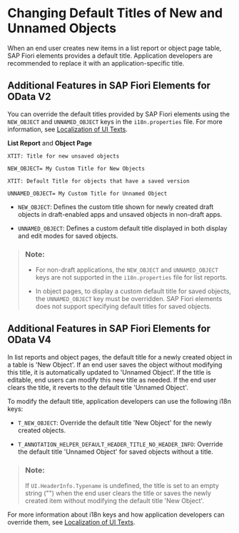 <!-- loio63946c02df1d45efbbad5b1658fef3a5 -->

# Changing Default Titles of New and Unnamed Objects

When an end user creates new items in a list report or object page table, SAP Fiori elements provides a default title. Application developers are recommended to replace it with an application-specific title.



<a name="loio63946c02df1d45efbbad5b1658fef3a5__section_msb_g2s_qrb"/>

## Additional Features in SAP Fiori Elements for OData V2

You can override the default titles provided by SAP Fiori elements using the `NEW_OBJECT` and `UNNAMED_OBJECT` keys in the `i18n.properties` file. For more information, see [Localization of UI Texts](localization-of-ui-texts-b8cb649.md).

**List Report** and **Object Page**

`XTIT: Title for new unsaved objects`

`NEW_OBJECT= My Custom Title for New Objects`

`XTIT: Default Title for objects that have a saved version`

`UNNAMED_OBJECT= My Custom Title for Unnamed Object`

-   `NEW_OBJECT`: Defines the custom title shown for newly created draft objects in draft-enabled apps and unsaved objects in non-draft apps.

-   `UNNAMED_OBJECT`: Defines a custom default title displayed in both display and edit modes for saved objects.


> ### Note:  
> -   For non-draft applications, the `NEW_OBJECT` and `UNNAMED_OBJECT` keys are not supported in the `i18n.properties` file for list reports.
> 
> -   In object pages, to display a custom default title for saved objects, the `UNNAMED_OBJECT` key must be overridden. SAP Fiori elements does not support specifying default titles for saved objects.



<a name="loio63946c02df1d45efbbad5b1658fef3a5__section_mb5_k2s_qrb"/>

## Additional Features in SAP Fiori Elements for OData V4

In list reports and object pages, the default title for a newly created object in a table is 'New Object'. If an end user saves the object without modifying this title, it is automatically updated to 'Unnamed Object'. If the title is editable, end users can modify this new title as needed. If the end user clears the title, it reverts to the default title 'Unnamed Object'.

To modify the default title, application developers can use the following i18n keys:

-   `T_NEW_OBJECT`: Override the default title 'New Object' for the newly created objects.

-   `T_ANNOTATION_HELPER_DEFAULT_HEADER_TITLE_NO_HEADER_INFO`: Override the default title 'Unnamed Object' for saved objects without a title.


> ### Note:  
> If `UI.HeaderInfo.Typename` is undefined, the title is set to an empty string \(""\) when the end user clears the title or saves the newly created item without modifying the default title 'New Object'.

For more information about i18n keys and how application developers can override them, see [Localization of UI Texts](localization-of-ui-texts-b8cb649.md).

